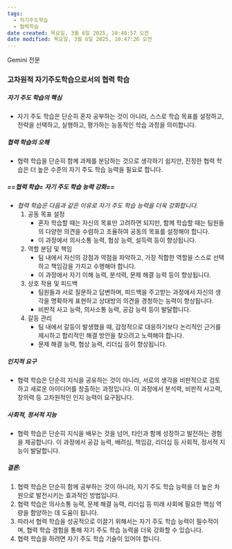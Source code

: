 ```yaml
---
tags:
  - 자기주도학습
  - 협력학습
date created: 목요일, 3월 6일 2025, 10:40:57 오전
date modified: 목요일, 3월 6일 2025, 10:47:26 오전
---
```

Gemini 전문
### 고차원적 자기주도학습으로서의 협력 학습

##### 자기 주도 학습의 핵심
- 자기 주도 학습은 단순히 혼자 공부하는 것이 아니라, 스스로 학습 목표를 설정하고, 전략을 선택하고, 실행하고, 평가하는 능동적인 학습 과정을 의미합니다.
##### 협력 학습의 오해
- 협력 학습을 단순히 함께 과제를 분담하는 것으로 생각하기 쉽지만, 진정한 협력 학습은 더 높은 수준의 자기 주도 학습 능력을 필요로 합니다.
    
##### ==협력 학습= 자기 주도 학습 능력 강화==
- *협력 학습은 다음과 같은 이유로 자기 주도 학습 능력을 더욱 강화합니다.*
	1. 공동 목표 설정
	    - 혼자 학습할 때는 자신의 목표만 고려하면 되지만, 함께 학습할 때는 팀원들의 다양한 의견을 수렴하고 조율하여 공동의 목표를 설정해야 합니다.
		- 이 과정에서 의사소통 능력, 협상 능력, 설득력 등이 향상됩니다.
	2. 역할 분담 및 책임
		- 팀 내에서 자신의 강점과 약점을 파악하고, 가장 적합한 역할을 스스로 선택하고 책임감을 가지고 수행해야 합니다.
		- 이 과정에서 자기 이해 능력, 분석력, 문제 해결 능력 등이 향상됩니다.
	3. 상호 작용 및 피드백
	    - 팀원들과 서로 질문하고 답변하며, 피드백을 주고받는 과정에서 자신의 생각을 명확하게 표현하고 상대방의 의견을 경청하는 능력이 향상됩니다.
	    - 비판적 사고 능력, 의사소통 능력, 공감 능력 등이 발달합니다.
	4. 갈등 관리
	    - 팀 내에서 갈등이 발생했을 때, 감정적으로 대응하기보다 논리적인 근거를 제시하고 합리적인 해결 방안을 찾으려고 노력해야 합니다.
	    - 문제 해결 능력, 협상 능력, 리더십 등이 향상됩니다.
##### 인지적 요구
- 협력 학습은 단순히 지식을 공유하는 것이 아니라, 서로의 생각을 비판적으로 검토하고 새로운 아이디어를 창출하는 과정입니다. 이 과정에서 분석력, 비판적 사고력, 창의력 등 고차원적인 인지 능력이 요구됩니다.
##### 사회적, 정서적 지능
- 협력 학습은 단순히 지식을 배우는 것을 넘어, 타인과 함께 성장하고 발전하는 경험을 제공합니다. 이 과정에서 공감 능력, 배려심, 책임감, 리더십 등 사회적, 정서적 지능이 발달합니다.
##### 결론:
1. 협력 학습은 단순히 함께 공부하는 것이 아니라, 자기 주도 학습 능력을 더 높은 차원으로 발전시키는 효과적인 방법입니다.
2. 협력 학습은 의사소통 능력, 문제 해결 능력, 리더십 등 미래 사회에 필요한 핵심 역량을 함양하는 데 도움이 됩니다.
3. 따라서 협력 학습을 성공적으로 이끌기 위해서는 자기 주도 학습 능력이 필수적이며, 협력 학습 경험을 통해 자기 주도 학습 능력을 더욱 강화할 수 있습니다.
4. 협력 학습을 하려면 자기 주도 학습 기술이 있어야 합니다.